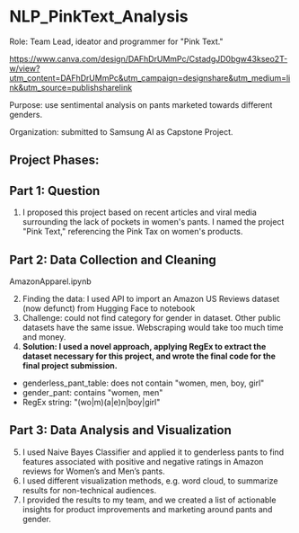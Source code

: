# NLP_PinkText_Analysis
Role: Team Lead, ideator and programmer for "Pink Text." 

https://www.canva.com/design/DAFhDrUMmPc/CstadgJD0bgw43kseo2T-w/view?utm_content=DAFhDrUMmPc&utm_campaign=designshare&utm_medium=link&utm_source=publishsharelink


Purpose: use sentimental analysis on pants marketed towards different genders. 

Organization: submitted to Samsung AI as Capstone Project.

## Project Phases:

## Part 1: Question

1. I proposed this project based on recent articles and viral media surrounding the lack of pockets in women's pants. I named the project "Pink Text," referencing the Pink Tax on women's products. 

## Part 2: Data Collection and Cleaning

AmazonApparel.ipynb

2. Finding the data: I used API to import an Amazon US Reviews dataset (now defunct) from Hugging Face to notebook
3. Challenge: could not find category for gender in dataset. Other public datasets have the same issue. Webscraping would take too much time and money.
4. **Solution: I used a novel approach, applying RegEx to extract the dataset necessary for this project, and wrote the final code for the final project submission.**
- genderless_pant_table: does not contain "women, men, boy, girl"
- gender_pant: contains "women, men"
- RegEx string: "(wo|m)(a|e)n|boy|girl"

## Part 3: Data Analysis and Visualization

5. I used Naive Bayes Classifier and applied it to genderless pants to find features associated with positive and negative ratings in Amazon reviews for Women’s and Men’s pants.
6. I used different visualization methods, e.g. word cloud, to summarize results for non-technical audiences.
7. I provided the results to my team, and we created a list of actionable insights for product improvements and marketing around pants and gender.
